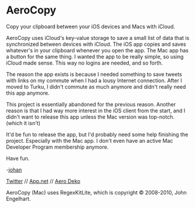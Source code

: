 AeroCopy
========

Copy your clipboard between your iOS devices and Macs with iCloud.

AeroCopy uses iCloud's key-value storage to save a small list of data that is synchronized between devices with iCloud. The iOS app copies and saves whatever's in your clipboard whenever you open the app. The Mac app has a button for the same thing. I wanted the app to be really simple, so using iCloud made sense. This way no logins are needed, and so forth.

The reason the app exists is because I needed something to save tweets with links on my commute when I had a lousy Internet connection. After I moved to Turku, I didn't commute as much anymore and didn't really need this app anymore.

This project is essentially abandoned for the previous reason. Another reason is that I had way more interest in the iOS client from the start, and I didn't want to release this app unless the Mac version was top-notch. (which it isn't)

It'd be fun to release the app, but I'd probably need some help finishing the project. Especially with the Mac app. I don't even have an active Mac Developer Program membership anymore.

Have fun.

-[johan](http://jukeboxbabe.com)

[Twitter](https://twitter.com/suprjohan) // [App.net](https://alpha.app.net/jkh) // [Aero Deko](http://aerodeko.com)

AeroCopy (Mac) uses RegexKitLite, which is copyright © 2008-2010, John Engelhart.
